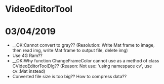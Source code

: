 # VideoEditorTool
# 03/04/2019
  - __OK:Cannot convert to gray?? (Resolution: Write Mat frame to image, then read img, write Mat frame to output file, delete img)
  - Use 4G Ram??
  - __OK:Why function ChangeFrameColor cannot use as a method of class CVideoEditorToolDlg?? (Reason: Not use: 'using namespace cv', use cv::Mat instead)
  - Converted file size is too big?? How to compress data??
